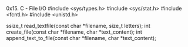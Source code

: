0x15. C - File I/O
#include <sys/types.h>
#include <sys/stat.h>
#include <fcntl.h>
#include <unistd.h>

ssize_t read_textfile(const char *filename, size_t letters);
int create_file(const char *filename, char *text_content);
int append_text_to_file(const char *filename, char *text_content);
